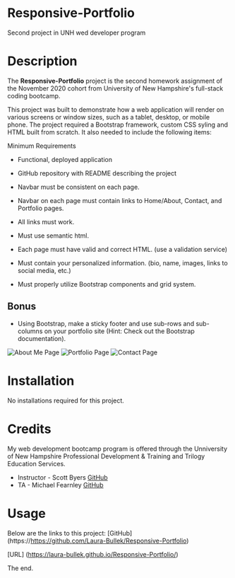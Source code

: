 # Responsive-Portfolio
Second project in UNH wed developer program

# Description
The **Responsive-Portfolio** project is the second homework assignment of the November 2020 cohort from University of New Hampshire's full-stack coding bootcamp. 

This project was built to demonstrate how a web application will render on various screens or window sizes, such as a tablet, desktop, or mobile phone. The project required a Bootstrap framework, custom CSS syling and HTML built from scratch. It also needed to include the following items:

Minimum Requirements
- Functional, deployed application

- GitHub repository with README describing the project

- Navbar must be consistent on each page.

- Navbar on each page must contain links to Home/About, Contact, and Portfolio pages.

- All links must work.

- Must use semantic html.

- Each page must have valid and correct HTML. (use a validation service)

- Must contain your personalized information. (bio, name, images, links to social media, etc.)

- Must properly utilize Bootstrap components and grid system.

## Bonus
- Using Bootstrap, make a sticky footer and use sub-rows and sub-columns on your portfolio site (Hint: Check out the Bootstrap documentation).

![About Me Page](https://i.postimg.cc/MGRyqFN4/About-Me-png.png)
![Portfolio Page](https://i.postimg.cc/kX9Ps02f/Git-Hub-io-Portfolio.png)
![Contact Page](https://i.postimg.cc/wB1C3HrT/Git-Hub-io-Contact.png)

# Installation
No installations required for this project.

# Credits 
My web development bootcamp program is offered through the Unniversity of New Hampshire Professional Development & Training and Trilogy Education Services.

- Instructor - Scott Byers [GitHub](https://github.com/switch120)
- TA - Michael Fearnley [GitHub](https://michaelfearnley.com/)

# Usage
Below are the links to this project:
[GitHub] (https://https://github.com/Laura-Bullek/Responsive-Portfolio)

[URL] (https://laura-bullek.github.io/Responsive-Portfolio/)

The end. 